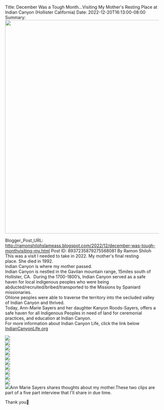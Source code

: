 Title: December Was a Tough Month...Visiting My Mother's Resting Place at Indian Canyon (Hollister California)
Date: 2022-12-20T16:13:00-08:00
Summary: <img src="https://blogger.googleusercontent.com/img/b/R29vZ2xl/AVvXsEgPLd84yGDGJU0iiYw2KcPnrTrmwcldh9Ly-rC0FTXSDHfRQqKyWcDJNrdutSTcjHEWH4gJH7fvS5egnYsCBHyh4o5NWN3vkNnOQPZ6-CwLLi5EH9Cx4PaiMYr5YeVOE_MscpRJIPMJnUKIoQ12B_CVxZrX-yM7op2QgWxokqkadJOvzEqNA2EDOyY/s320/5AFD0B8D-9D17-4219-A66D-3BF4D4B39170.jpeg" width="700">

Blogger_Post_URL: http://ramonshilohslameass.blogspot.com/2022/12/december-was-tough-monthvisiting-my.html
Post ID: 8937235879275568081
By Ramon Shiloh  
This was a visit I needed to take in 2022\. My mother's final resting place. She died in 1992\.  
Indian Canyon is where my mother passed.  
Indian Canyon is nestled in the Gavilan mountain range, 15miles south of Hollister, CA.  During the 1700\-1800’s, Indian Canyon served as a safe haven for local indigenous peoples who were being abducted/recruited/bribed/transported to the Missions by Spaniard missionaries.    
Ohlone peoples were able to traverse the territory into the secluded valley of Indian Canyon and thrived.    
Today, Ann\-Marie Sayers and her daughter Kanyon Roods\-Sayers, offers a safe haven for all Indigenous Peoples in need of land for ceremonial practices, and education at Indian Canyon.   
For more information about Indian Canyon Life, click the link below  
[IndianCanyonLife.org](https://indiancanyonlife.org/)  
  
  
  
[![](https://blogger.googleusercontent.com/img/b/R29vZ2xl/AVvXsEgPLd84yGDGJU0iiYw2KcPnrTrmwcldh9Ly-rC0FTXSDHfRQqKyWcDJNrdutSTcjHEWH4gJH7fvS5egnYsCBHyh4o5NWN3vkNnOQPZ6-CwLLi5EH9Cx4PaiMYr5YeVOE_MscpRJIPMJnUKIoQ12B_CVxZrX-yM7op2QgWxokqkadJOvzEqNA2EDOyY/s320/5AFD0B8D-9D17-4219-A66D-3BF4D4B39170.jpeg)](https://blogger.googleusercontent.com/img/b/R29vZ2xl/AVvXsEgPLd84yGDGJU0iiYw2KcPnrTrmwcldh9Ly-rC0FTXSDHfRQqKyWcDJNrdutSTcjHEWH4gJH7fvS5egnYsCBHyh4o5NWN3vkNnOQPZ6-CwLLi5EH9Cx4PaiMYr5YeVOE_MscpRJIPMJnUKIoQ12B_CVxZrX-yM7op2QgWxokqkadJOvzEqNA2EDOyY/s3300/5AFD0B8D-9D17-4219-A66D-3BF4D4B39170.jpeg)  
[![](https://blogger.googleusercontent.com/img/b/R29vZ2xl/AVvXsEj4lIVRUjihn45ZSCK7zsRuZN2yqtnN2BSMOS7X3piGdZgFc7pLTn2_-5GJi3gZFj6uSgTB0-3om1onF7s0KPgKWxDZqcUlrOd31h10yKgNvurb8Ez6yUsnCA7zLoa_7Iq6S-Ytpb867BnydHgQWbgI8_xDhmkkG_0dZUPpCb_HedAh0-D6-vJ3Ot0/s320/6BD93D4F-AA97-454C-B282-4AFFC93F3B26.jpeg)](https://blogger.googleusercontent.com/img/b/R29vZ2xl/AVvXsEj4lIVRUjihn45ZSCK7zsRuZN2yqtnN2BSMOS7X3piGdZgFc7pLTn2_-5GJi3gZFj6uSgTB0-3om1onF7s0KPgKWxDZqcUlrOd31h10yKgNvurb8Ez6yUsnCA7zLoa_7Iq6S-Ytpb867BnydHgQWbgI8_xDhmkkG_0dZUPpCb_HedAh0-D6-vJ3Ot0/s2048/6BD93D4F-AA97-454C-B282-4AFFC93F3B26.jpeg)  
[![](https://blogger.googleusercontent.com/img/b/R29vZ2xl/AVvXsEiuaL7MMCUGfSaec_oc3xXfRBfAp0Do8yexAoIPLS1xcG-j6dIozZSol1iqVQ3JiQHbNgTpE-hZILUGGAYhFlIUBM9wBjZmkyOiN69gamZfEyx_IsH450fIogLnXIaEZJEjxoVtIjbY1JRby-j2yvlxH2PVBQ3rRPUM6-Unf9DjBuvPDhQcFMp2GC8/s320/BB79C7B0-8F8B-4A46-B457-ECBD50A4CE74.jpeg)](https://blogger.googleusercontent.com/img/b/R29vZ2xl/AVvXsEiuaL7MMCUGfSaec_oc3xXfRBfAp0Do8yexAoIPLS1xcG-j6dIozZSol1iqVQ3JiQHbNgTpE-hZILUGGAYhFlIUBM9wBjZmkyOiN69gamZfEyx_IsH450fIogLnXIaEZJEjxoVtIjbY1JRby-j2yvlxH2PVBQ3rRPUM6-Unf9DjBuvPDhQcFMp2GC8/s2048/BB79C7B0-8F8B-4A46-B457-ECBD50A4CE74.jpeg)  
[![](https://blogger.googleusercontent.com/img/b/R29vZ2xl/AVvXsEj2mTsVsYX5ipmYROVs2GXN4rWpeRao2VCxFmBi9lU8TTR5PVIVJcK-WkldC3q8P1s8tnWWdlXso-LFuQ2kE1B26Zo9h4Ee89FaL_-u7JV64XzNLi-3eONHg0T3P7b5IVd388vVroz5Sy4ekxq-QgQ1AyNIvSpKL9rHmL_sh-t5M9omqpmS11iI4Z8/s320/7AC4A52F-4929-4F16-A2AD-0920FE265CC6.jpeg)](https://blogger.googleusercontent.com/img/b/R29vZ2xl/AVvXsEj2mTsVsYX5ipmYROVs2GXN4rWpeRao2VCxFmBi9lU8TTR5PVIVJcK-WkldC3q8P1s8tnWWdlXso-LFuQ2kE1B26Zo9h4Ee89FaL_-u7JV64XzNLi-3eONHg0T3P7b5IVd388vVroz5Sy4ekxq-QgQ1AyNIvSpKL9rHmL_sh-t5M9omqpmS11iI4Z8/s2048/7AC4A52F-4929-4F16-A2AD-0920FE265CC6.jpeg)  
[![](https://blogger.googleusercontent.com/img/b/R29vZ2xl/AVvXsEioQgO_UHdAA5YB0xnrcD46U1WVFSRqpEo-wGv39RTbzxsXYrb8Glmeamdet2NiGN6xpT2sci_QLQSiRvrKD8rgqkS2uptoD725oownllILYaAp7BCLLzDJVO8_hkbz5s5iE4lHdADyIcUikq97yX1M4v3Gh479HkRQ2xatEcXaCl5YBJ7C7ioSW7w/s320/CF6081AA-8CF5-412A-BB5F-0AC1BC7CF99B.jpeg)](https://blogger.googleusercontent.com/img/b/R29vZ2xl/AVvXsEioQgO_UHdAA5YB0xnrcD46U1WVFSRqpEo-wGv39RTbzxsXYrb8Glmeamdet2NiGN6xpT2sci_QLQSiRvrKD8rgqkS2uptoD725oownllILYaAp7BCLLzDJVO8_hkbz5s5iE4lHdADyIcUikq97yX1M4v3Gh479HkRQ2xatEcXaCl5YBJ7C7ioSW7w/s2048/CF6081AA-8CF5-412A-BB5F-0AC1BC7CF99B.jpeg)  
[![](https://blogger.googleusercontent.com/img/b/R29vZ2xl/AVvXsEif1TZ6LQPZFM7tiCddW-96VydFjXVw7ELZHQpxpOW0K__btI9ys4AzXHQEkp-HGI2KV1P3mE-jnz5wP72rqqXvG4kDfKrdDNt7lgUlNhhX6uDG_OR64vKnJKZhs1al0qsTy5MGU4WVzKpTH-KcckjVfy3copXElIupraXJMM-o6wQEwz4eKfagsJA/s320/040B4E9A-F1CE-4C69-8E8A-4195876120BB.jpeg)](https://blogger.googleusercontent.com/img/b/R29vZ2xl/AVvXsEif1TZ6LQPZFM7tiCddW-96VydFjXVw7ELZHQpxpOW0K__btI9ys4AzXHQEkp-HGI2KV1P3mE-jnz5wP72rqqXvG4kDfKrdDNt7lgUlNhhX6uDG_OR64vKnJKZhs1al0qsTy5MGU4WVzKpTH-KcckjVfy3copXElIupraXJMM-o6wQEwz4eKfagsJA/s2048/040B4E9A-F1CE-4C69-8E8A-4195876120BB.jpeg)  
[![](https://blogger.googleusercontent.com/img/b/R29vZ2xl/AVvXsEh7KDcOCIBgA3bE8U3MMsHmyCpuOT0dz-r24c8P-mHzkYNu2bYi4vYYlFCdB78KaOOX_qkuuxsbKl2SYeTdqs3Jwr04UBrcc5BJFjjX5cQkV1QJAxN2enBbyruSz7MMlbxyHewQwcgqR5Gez5o1vDvoGQ-3TCwWRs6U5_Wf9dPo1fko_T6NnTFXdp8/s320/DC9E9180-F84B-4A0C-B0B8-01882C0952ED.jpeg)](https://blogger.googleusercontent.com/img/b/R29vZ2xl/AVvXsEh7KDcOCIBgA3bE8U3MMsHmyCpuOT0dz-r24c8P-mHzkYNu2bYi4vYYlFCdB78KaOOX_qkuuxsbKl2SYeTdqs3Jwr04UBrcc5BJFjjX5cQkV1QJAxN2enBbyruSz7MMlbxyHewQwcgqR5Gez5o1vDvoGQ-3TCwWRs6U5_Wf9dPo1fko_T6NnTFXdp8/s3264/DC9E9180-F84B-4A0C-B0B8-01882C0952ED.jpeg)  
[![](https://blogger.googleusercontent.com/img/b/R29vZ2xl/AVvXsEh31TYJkqOOhK7Ig8bg3bM2BYLwFocna40Bhe9QgTTNOj0KxxLZ0H6J_TfvD7tLGX8ydCH7fzOkH2zDZGNktCpXXB8Ud94WiRMOOK6h0HpHHD9U0DAHfWkVId6gje_CZTa97uUqqeGFFn5P7zfqg2ys6CF_kE30iuDG9L9pNrHhnAhlyriiL-OHsKU/s320/941102EB-B0BF-47A3-86DF-640656A39FB6.jpeg)](https://blogger.googleusercontent.com/img/b/R29vZ2xl/AVvXsEh31TYJkqOOhK7Ig8bg3bM2BYLwFocna40Bhe9QgTTNOj0KxxLZ0H6J_TfvD7tLGX8ydCH7fzOkH2zDZGNktCpXXB8Ud94WiRMOOK6h0HpHHD9U0DAHfWkVId6gje_CZTa97uUqqeGFFn5P7zfqg2ys6CF_kE30iuDG9L9pNrHhnAhlyriiL-OHsKU/s3264/941102EB-B0BF-47A3-86DF-640656A39FB6.jpeg)  
[![](https://blogger.googleusercontent.com/img/b/R29vZ2xl/AVvXsEjvkwu5TiUpoq-3z58l9FyCXF-JZrj7CejBf4Dig374n1WrO0AFfzZWUdPYemwHvYjy-orgP3pEKiNvDz1ITMJbqqWnfc8YgKXm_Rzu_sMrhqyZjoDcAF1Bhi5s4leFkhvr-K8ARzPtx4qTAUDTI4RmFqfy4DgO3DedgPVt3KLIMRwUyMinxI0-xNE/s320/9C85A757-7D4C-4FD4-A1EE-8BFF692F977F.jpeg)](https://blogger.googleusercontent.com/img/b/R29vZ2xl/AVvXsEjvkwu5TiUpoq-3z58l9FyCXF-JZrj7CejBf4Dig374n1WrO0AFfzZWUdPYemwHvYjy-orgP3pEKiNvDz1ITMJbqqWnfc8YgKXm_Rzu_sMrhqyZjoDcAF1Bhi5s4leFkhvr-K8ARzPtx4qTAUDTI4RmFqfy4DgO3DedgPVt3KLIMRwUyMinxI0-xNE/s3264/9C85A757-7D4C-4FD4-A1EE-8BFF692F977F.jpeg)  
[![](https://blogger.googleusercontent.com/img/b/R29vZ2xl/AVvXsEhTHLjgvTZHhj9FNPEHB3G2Vcxybvtmqk-ehalYVhe4hVuDt0UzILGZwJGozaFQ-w-yHulJsAUYc4J4JybIdIdssu5zzq29k50oP4c_gEOnaqbt3za9ISt6rK0__Pdc_yXWrPi7y5A-cQew9xhTZU6iy_8ew2qeM3H4mjFEIx4RvjhnBgQa2ygCSNY/s320/1F04D725-8D15-4106-B958-90B8C2A45938.jpeg)](https://blogger.googleusercontent.com/img/b/R29vZ2xl/AVvXsEhTHLjgvTZHhj9FNPEHB3G2Vcxybvtmqk-ehalYVhe4hVuDt0UzILGZwJGozaFQ-w-yHulJsAUYc4J4JybIdIdssu5zzq29k50oP4c_gEOnaqbt3za9ISt6rK0__Pdc_yXWrPi7y5A-cQew9xhTZU6iy_8ew2qeM3H4mjFEIx4RvjhnBgQa2ygCSNY/s3264/1F04D725-8D15-4106-B958-90B8C2A45938.jpeg)  
[![](https://blogger.googleusercontent.com/img/b/R29vZ2xl/AVvXsEg_Bcrv3-lXz5jWixpWlTnVrrjQElYTqrDGq7YpwklOKuJyvRFGnKfgVa9Y0AmDDPPTqzVwQDFLd1r_G7wSmXw1czjEcIHHxZr9_Qa3fsnXAtPdBgYu4PyY1ffGS8LtOm15dA9ySdrFBx7L05UcUJQ_ih4Oz8BL5B01fVj3kl1nDL0AZYjFmth8JcQ/s320/86CC898B-61CD-4A3A-B2B3-4D85F8A1D9B6.jpeg)](https://blogger.googleusercontent.com/img/b/R29vZ2xl/AVvXsEg_Bcrv3-lXz5jWixpWlTnVrrjQElYTqrDGq7YpwklOKuJyvRFGnKfgVa9Y0AmDDPPTqzVwQDFLd1r_G7wSmXw1czjEcIHHxZr9_Qa3fsnXAtPdBgYu4PyY1ffGS8LtOm15dA9ySdrFBx7L05UcUJQ_ih4Oz8BL5B01fVj3kl1nDL0AZYjFmth8JcQ/s3264/86CC898B-61CD-4A3A-B2B3-4D85F8A1D9B6.jpeg)Ann Marie Sayers shares thoughts about my mother.These two clips are part of a five part interview that I'll share in due time.   
  
Thank you💓  
  
  
  
  
 